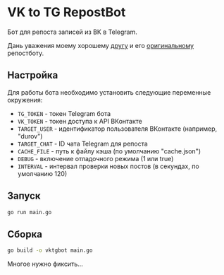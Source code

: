 # VK to TG RepostBot

Бот для репоста записей из ВК в Telegram.

Дань уважения моему хорошему [другу](github.com/dx3mod) и его [оригинальному](https://github.com/dx3mod/repostbot/tree/master) репостботу.

## Настройка

Для работы бота необходимо установить следующие переменные окружения:

- `TG_TOKEN` - токен Telegram бота
- `VK_TOKEN` - токен доступа к API ВКонтакте
- `TARGET_USER` - идентификатор пользователя ВКонтакте (например, "durov")
- `TARGET_CHAT` - ID чата Telegram для репоста
- `CACHE_FILE` - путь к файлу кэша (по умолчанию "cache.json")
- `DEBUG` - включение отладочного режима (1 или true)
- `INTERVAL` - интервал проверки новых постов (в секундах, по умолчанию 120)

## Запуск

```bash
go run main.go
```

## Сборка

```bash
go build -o vktgbot main.go
```

Многое нужно фиксить...
